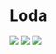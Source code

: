 # Loda

![](https://github.com/darkcl/Loda/workflows/Build%20Loda/badge.svg)
![](https://github.com/darkcl/Loda/workflows/Release%20Loda/badge.svg)
![](https://github.com/darkcl/Loda/workflows/Test/badge.svg)
